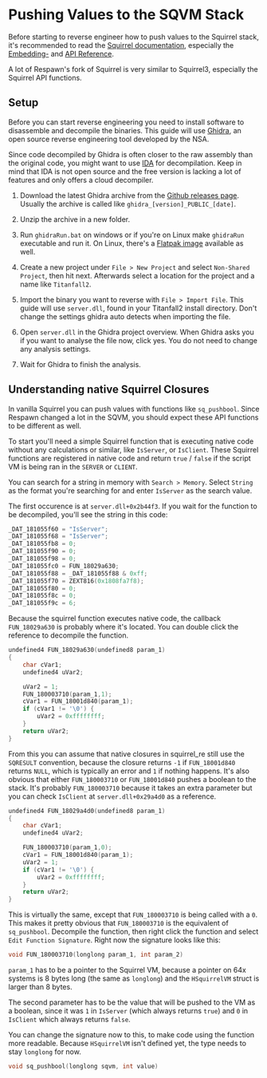 # Pushing Values to the SQVM Stack

Before starting to reverse engineer how to push values to the Squirrel stack, it's recommended to read the [Squirrel documentation](http://www.squirrel-lang.org/squirreldoc/index.html),
especially the [Embedding-](http://www.squirrel-lang.org/squirreldoc/reference/embedding_squirrel.html)
and [API Reference](http://www.squirrel-lang.org/squirreldoc/reference/api_reference.html).

A lot of Respawn's fork of Squirrel is very similar to Squirrel3, especially the Squirrel API functions.

## Setup

Before you can start reverse engineering you need to install software to disassemble and decompile the binaries. This guide will use [Ghidra](https://ghidra-sre.org/), an open source reverse engineering tool developed by the NSA.

Since code decompiled by Ghidra is often closer to the raw assembly than the original code, you might want to use [IDA](https://hex-rays.com/) for decompilation.
Keep in mind that IDA is not open source and the free version is lacking a lot of features and only offers a cloud decompiler.

1. Download the latest Ghidra archive from the [Github releases page](https://github.com/NationalSecurityAgency/ghidra/releases). Usually the archive is called like `ghidra_[version]_PUBLIC_[date]`.

2. Unzip the archive in a new folder.

3. Run `ghidraRun.bat` on windows or if you're on Linux make `ghidraRun` executable and run it. On Linux, there's a [Flatpak image](https://flathub.org/apps/org.ghidra_sre.Ghidra) available as well.

3. Create a new project under `File > New Project` and select `Non-Shared Project`, then hit next. Afterwards select a location for the project and a name like `Titanfall2`.

4. Import the binary you want to reverse with `File > Import File`. This guide will use `server.dll`, found in your Titanfall2 install directory. Don't change the settings ghidra auto detects when importing the file.

5. Open `server.dll` in the Ghidra project overview. When Ghidra asks you if you want to analyse the file now, click yes. You do not need to change any analysis settings.

6. Wait for Ghidra to finish the analysis.

## Understanding native Squirrel Closures

In vanilla Squirrel you can push values with functions like `sq_pushbool`. Since Respawn changed a lot in the SQVM, you should expect these API functions to be different as well.

To start you'll need a simple Squirrel function that is executing native code without any calculations or similar, like `IsServer`, or `IsClient`.
These Squirrel functions are registered in native code and return `true` / `false` if the script VM is being ran in the `SERVER` or `CLIENT`.

You can search for a string in memory with `Search > Memory`. Select `String` as the format you're searching for and enter `IsServer` as the search value.

The first occurence is at `server.dll+0x2b44f3`. If you wait for the function to be decompiled, you'll see the string in this code:

```c
_DAT_181055f60 = "IsServer";
_DAT_181055f68 = "IsServer";
_DAT_181055fb8 = 0;
_DAT_181055f90 = 0;
_DAT_181055f98 = 0;
_DAT_181055fc0 = FUN_18029a630;
_DAT_181055f88 = _DAT_181055f88 & 0xff;
_DAT_181055f70 = ZEXT816(0x1808fa7f8);
_DAT_181055f80 = 0;
_DAT_181055f8c = 0;
_DAT_181055f9c = 6;
```

Because the squirrel function executes native code, the callback `FUN_18029a630` is probably where it's located. You can double click the reference to decompile the function.

```c
undefined4 FUN_18029a630(undefined8 param_1)
{
    char cVar1;
    undefined4 uVar2;

    uVar2 = 1;
    FUN_180003710(param_1,1);
    cVar1 = FUN_18001d840(param_1);
    if (cVar1 != '\0') {
        uVar2 = 0xffffffff;
    }
    return uVar2;
}
```

From this you can assume that native closures in squirrel_re still use the `SQRESULT` convention, because the closure returns `-1` if `FUN_18001d840` returns `NULL`, which is typically an error and `1` if nothing happens.
It's also obvious that either `FUN_180003710` or `FUN_18001d840` pushes a boolean to the stack. It's probably `FUN_180003710` because it takes an extra parameter but you can check `IsClient` at `server.dll+0x29a4d0` as a reference.

```c
undefined4 FUN_18029a4d0(undefined8 param_1)
{
    char cVar1;
    undefined4 uVar2;

    FUN_180003710(param_1,0);
    cVar1 = FUN_18001d840(param_1);
    uVar2 = 1;
    if (cVar1 != '\0') {
        uVar2 = 0xffffffff;
    }
    return uVar2;
}
```

This is virtually the same, except that `FUN_180003710` is being called with a `0`.
This makes it pretty obvious that `FUN_180003710` is the equivalent of `sq_pushbool`.
Decompile the function, then right click the function and select `Edit Function Signature`.
Right now the signature looks like this:

```c
void FUN_180003710(longlong param_1, int param_2)
```

`param_1` has to be a pointer to the Squirrel VM, because a pointer on 64x systems is 8 bytes long (the same as `longlong`) and the `HSquirrelVM` struct is larger than 8 bytes.

The second parameter has to be the value that will be pushed to the VM as a boolean, since it was `1` in `IsServer` (which always returns `true`) and `0` in `IsClient` which always returns `false`. 

You can change the signature now to this, to make code using the function more readable. Because `HSquirrelVM` isn't defined yet, the type needs to stay `longlong` for now.

```c
void sq_pushbool(longlong sqvm, int value)
```
